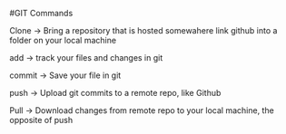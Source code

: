 #GIT Commands

Clone -> Bring a repository that is hosted somewahere link github into a folder on your local machine

add -> track your files and changes in git

commit -> Save your file in git

push -> Upload git commits to a remote repo, like Github 

Pull -> Download changes from remote repo to your local machine, the opposite of push
